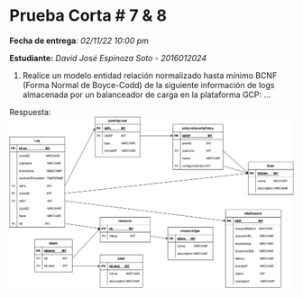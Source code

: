 # Prueba Corta # 7 & 8

**Fecha de entrega**: *02/11/22 10:00 pm*

**Estudiante:** *David José Espinoza Soto - 2016012024*

1. Realice un modelo entidad relación normalizado hasta mínimo BCNF (Forma Normal
de Boyce-Codd) de la siguiente información de logs almacenada por un
balanceador de carga en la plataforma GCP: ...

Respuesta:
![Diagrama-Respuesta](imageDiagram.png "respuesta")
